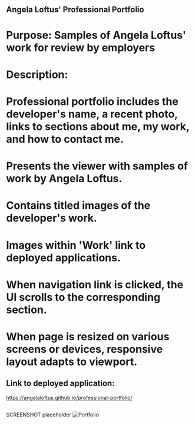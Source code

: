 ## Angela Loftus' Professional Portfolio

   # Purpose: Samples of Angela Loftus' work for review by employers

   # Description:   
   
   # Professional portfolio includes the developer's name, a recent photo, links to sections about me, my work, and how to contact me.  
   
   # Presents the viewer with samples of work by Angela Loftus.  
   
   # Contains titled images of the developer's work.  
   
   # Images within 'Work' link to deployed applications.  
   
   # When navigation link is clicked, the UI scrolls to the corresponding section.  
   
   # When page is resized on various screens or devices, responsive layout adapts to viewport.


## Link to deployed application:
   https://angelaloftus.github.io/professional-portfolio/
   
##
 
SCREENSHOT placeholder
![Portfolio]()

 
